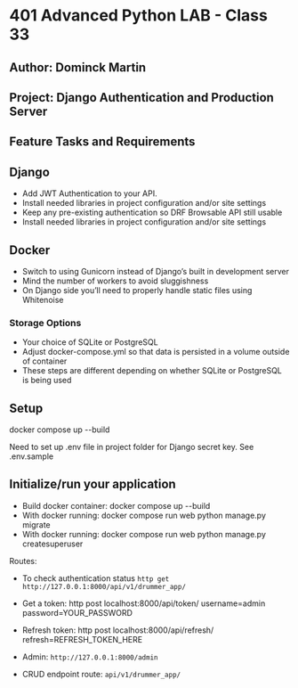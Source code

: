 
# 401 Advanced Python LAB - Class 33

## Author: Dominck Martin

## Project: Django Authentication and Production Server 

## Feature Tasks and Requirements

## Django
 - Add JWT Authentication to your API.
 - Install needed libraries in project configuration and/or site settings
 - Keep any pre-existing authentication so DRF Browsable API still usable
 - Install needed libraries in project configuration and/or site settings

 ## Docker
 - Switch to using Gunicorn instead of Django’s built in development server
 - Mind the number of workers to avoid sluggishness
 - On Django side you’ll need to properly handle static files using Whitenoise

### Storage Options
- Your choice of SQLite or PostgreSQL
- Adjust docker-compose.yml so that data is persisted in a volume outside of container
- These steps are different depending on whether SQLite or PostgreSQL is being used

##  Setup

docker compose up --build

Need to set up .env file in project folder for Django secret key.  See .env.sample

## Initialize/run your application

- Build docker container: docker compose up --build
- With docker running: docker compose run web python manage.py migrate
- With docker running: docker compose run web python manage.py createsuperuser


Routes:

- To check authentication status `http get http://127.0.0.1:8000/api/v1/drummer_app/`

- Get a token: http post localhost:8000/api/token/ username=admin password=YOUR_PASSWORD

- Refresh token: http post localhost:8000/api/refresh/ refresh=REFRESH_TOKEN_HERE

- Admin: `http://127.0.0.1:8000/admin`

- CRUD endpoint route: `api/v1/drummer_app/`